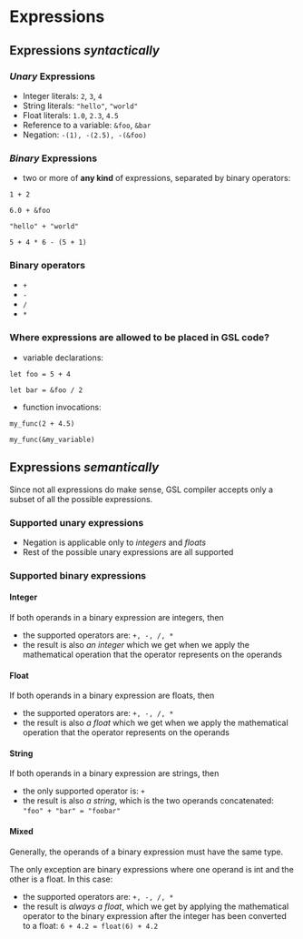# Expressions

## Expressions *syntactically*

### *Unary* Expressions
* Integer literals: `2`, `3`, `4`
* String literals: `"hello"`, `"world"`
* Float literals: `1.0`, `2.3`, `4.5`
* Reference to a variable: `&foo`, `&bar`
* Negation: `-(1), -(2.5), -(&foo)`

### *Binary* Expressions
* two or more of **any kind** of expressions, separated by binary operators: 
  
`1 + 2`

`6.0 + &foo`

`"hello" + "world"`

`5 + 4 * 6 - (5 + 1)`

### Binary operators
* `+`
* `-`
* `/`
* `*`

### Where expressions are allowed to be placed in GSL code?

* variable declarations:

`let foo = 5 + 4`

`let bar = &foo / 2`

* function invocations:

`my_func(2 + 4.5)`

`my_func(&my_variable)`

## Expressions *semantically*

Since not all expressions do make sense, GSL compiler accepts only a subset of all the possible expressions.

### Supported unary expressions

* Negation is applicable only to *integers* and *floats*
* Rest of the possible unary expressions are all supported

### Supported binary expressions

#### Integer

If both operands in a binary expression are integers, then
* the supported operators are: `+, -, /, *`
* the result is also *an integer* which we get when we apply the mathematical operation that the operator represents on the operands

#### Float

If both operands in a binary expression are floats, then
* the supported operators are: `+, -, /, *`
* the result is also *a float* which we get when we apply the mathematical operation that the operator represents on the operands

#### String

If both operands in a binary expression are strings, then
* the only supported operator is: `+`
* the result is also *a string*, which is the two operands concatenated: `"foo" + "bar" = "foobar"`

#### Mixed

Generally, the operands of a binary expression must have the same type.

The only exception are binary expressions where one operand is int and the other is a float. In this case:
* the supported operators are: `+, -, /, *`
* the result is *always a float*, which we get by applying the mathematical operator to the binary expression
after the integer has been converted to a float: `6 + 4.2 = float(6) + 4.2`

